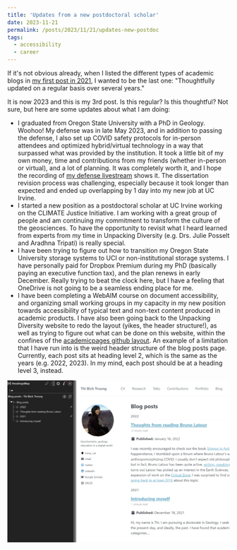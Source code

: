 ```yaml
---
title: 'Updates from a new postdoctoral scholar'
date: 2023-11-21
permalink: /posts/2023/11/21/updates-new-postdoc
tags:
  - accessibility
  - career
---
```

If it's not obvious already, when I listed the different types of academic blogs in [my first post in 2021](https://thi-truong.github.io/posts/2021/12/18/hello/), I wanted to be the last one: "Thoughtfully updated on a regular basis over several years."

It is now 2023 and this is my 3rd post. Is this regular? Is this thoughtful? Not sure, but here are some updates about what I am doing:

* I graduated from Oregon State University with a PhD in Geology. Woohoo! My defense was in late May 2023, and in addition to passing the defense, I also set up COVID safety protocols for in-person attendees and optimized hybrid/virtual technology in a way that surpassed what was provided by the institution. It took a little bit of my own money, time and contributions from my friends (whether in-person or virtual), and a lot of planning. It was completely worth it, and I hope the recording of [my defense livestream](https://www.youtube.com/watch?v=L7r26669TNA) shows it. The dissertation revision process was challenging, especially because it took longer than expected and ended up overlapping by 1 day into my new job at UC Irvine.
* I started a new position as a postdoctoral scholar at UC Irvine working on the CLIMATE Justice Initiative. I am working with a great group of people and am continuing my commitment to transform the culture of the geosciences. To have the opportunity to revisit what I heard learned from experts from my time in Unpacking Diversity (e.g. Drs. Julie Posselt and Aradhna Tripati) is really special.
* I have been trying to figure out how to transition my Oregon State University storage systems to UCI or non-institutional storage systems. I have personally paid for Dropbox Premium during my PhD (basically paying an executive function tax), and the plan renews in early December. Really trying to beat the clock here, but I have a feeling that OneDrive is not going to be a seamless ending place for me.
* I have been completing a WebAIM course on document accessibility, and organizing small working groups in my capacity in my new position towards accessibility of typical text and non-text content produced in academic products. I have also been going back to the Unpacking Diversity website to redo the layout (yikes, the header structure!), as well as trying to figure out what can be done on this website, within the confines of the [academicpages github layout](https://academicpages.github.io/). An example of a limitation that I have run into is the weird header structure of the blog posts page. Currently, each post sits at heading level 2, which is the same as the years (e.g. 2022, 2023). In my mind, each post should be at a heading level 3, instead.

<img src="/images/screenshot-weird-headers-blog.png" alt="Screenshot of blog posts page with information from HeadingsApp extension">
